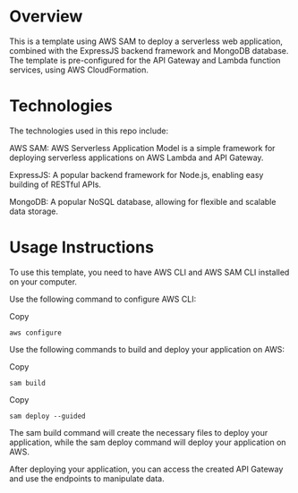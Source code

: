 # Overview

This is a template using AWS SAM to deploy a serverless web application, combined with the ExpressJS backend framework and MongoDB database. The template is pre-configured for the API Gateway and Lambda function services, using AWS CloudFormation.

# Technologies 

The technologies used in this repo include:

AWS SAM: AWS Serverless Application Model is a simple framework for deploying serverless applications on AWS Lambda and API Gateway.

ExpressJS: A popular backend framework for Node.js, enabling easy building of RESTful APIs.

MongoDB: A popular NoSQL database, allowing for flexible and scalable data storage.

# Usage Instructions

To use this template, you need to have AWS CLI and AWS SAM CLI installed on your computer.

Use the following command to configure AWS CLI:

Copy

```
aws configure
```

Use the following commands to build and deploy your application on AWS:

Copy

```
sam build
```

Copy

```
sam deploy --guided
```

The sam build command will create the necessary files to deploy your application, while the sam deploy command will deploy your application on AWS.

After deploying your application, you can access the created API Gateway and use the endpoints to manipulate data.
